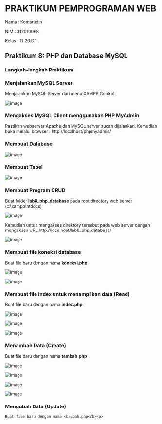 # PRAKTIKUM PEMPROGRAMAN WEB
Nama  : Komarudin <p>
NIM   : 312010068 <p>
Kelas : TI.20.D.1 <p>
## Praktikum 8: PHP dan Database MySQL<p>
### Langkah-langkah Praktikum<p>
### Menjalankan MySQL Server<p>
Menjalankan MySQL Server dari menu XAMPP Control.<p>
  ![image](https://user-images.githubusercontent.com/101499377/169701995-4ce1630f-5e3a-4141-ae20-4212ff9af61f.png)<p>
### Mengakses MySQL Client menggunakan PHP MyAdmin<p>
Pastikan webserver Apache dan MySQL server sudah dijalankan. Kemudian buka melalui browser : http://localhost/phpmyadmin/<p>
### Membuat Database<p>
![image](https://user-images.githubusercontent.com/101499377/169702081-07d1b0fc-317d-4663-9a47-f6a4c058290c.png)<p>
### Membuat Tabel<p>
 ![image](https://user-images.githubusercontent.com/101499377/169702294-7ef3ce12-8b52-4278-b0d2-680116c871ae.png)<p>
### Membuat Program CRUD<p>
  Buat folder <b>lab8_php_database</b> pada root directory web server (c:\xampp\htdocs)<p>
  ![image](https://user-images.githubusercontent.com/101499377/169702391-22047048-13a3-485f-8ae2-bfc7aab12842.png)<p>
Kemudian untuk mengakses direktory tersebut pada web server dengan mengakses URL:http://localhost/lab8_php_database/<p>
  ![image](https://user-images.githubusercontent.com/101499377/169702453-83c83468-953a-415f-9a97-4197a613d769.png)<p>
### Membuat file koneksi database<p>
  Buat file baru dengan nama <b>koneksi.php</b><p>
  ![image](https://user-images.githubusercontent.com/101499377/169703018-ad5a6360-0595-43e7-8a16-048f2bc92381.png)<p>
![image](https://user-images.githubusercontent.com/101499377/169703052-a519112e-abc6-455a-a2ac-3864d7f467de.png)<p>
### Membuat file index untuk menampilkan data (Read)<p>
  Buat file baru dengan nama <b>index.php</b><p>
  ![image](https://user-images.githubusercontent.com/101499377/169865620-9492845f-52de-4857-be20-1d93ece4da47.png)<p>
![image](https://user-images.githubusercontent.com/101499377/169865751-2c802712-5e38-4b51-9a9f-d0b8711cbc00.png)<p>
  ![image](https://user-images.githubusercontent.com/101499377/169866031-3dcf90e4-2fbc-4c50-9d64-6f87ed51ca28.png)<p>
### Menambah Data (Create)<p>
  Buat file baru dengan nama <b>tambah.php</b><p>
    ![image](https://user-images.githubusercontent.com/101499377/169866792-26999b57-5804-4d93-b774-f13befa0b163.png)<p>
![image](https://user-images.githubusercontent.com/101499377/169867069-6f907fa6-936f-4c1e-a953-e5d575811071.png)<p>
    ![image](https://user-images.githubusercontent.com/101499377/169867229-26a6391f-fef4-448e-905d-ce86595572a0.png)<p>
![image](https://user-images.githubusercontent.com/101499377/169867367-8b594919-610f-40b5-a161-a287faa492c8.png)<p>
### Mengubah Data (Update)<p>
    Buat file baru dengan nama <b>ubah.php</b><p>
    


